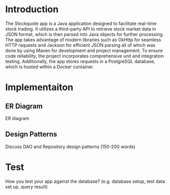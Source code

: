 # Introduction
The Stockquote app is a Java application designed to facilitate real-time stock trading. 
It utilizes a third-party API to retrieve stock market data in JSON format, 
which is then parsed into Java objects for further processing. 
The app takes advantage of modern libraries such as OkHttp for seamless HTTP 
requests and Jackson for efficient JSON parsing all of which was done by using Maven for development and 
project management. To ensure code reliability, the project incorporates comprehensive unit and integration testing. 
Additionally, the app stores requests in a PostgreSQL database, 
which is hosted within a Docker container.


# Implementaiton
## ER Diagram
ER diagram

## Design Patterns
Discuss DAO and Repository design patterns (150-200 words)

# Test
How you test your app against the database? (e.g. database setup, test data set up, query result)


